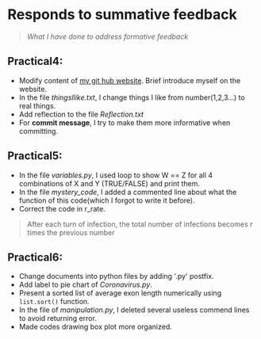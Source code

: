 # Responds to summative feedback

> _What I have done to address formative feedback_

## Practical4:
- Modify content of [my git hub website](Cai-Bee.github.io). Brief introduce myself on the website.
- In the file _thingsIlike.txt_, I change things I like from number(1,2,3...) to real things.
- Add reflection to the file _Reflection.txt_
- For **commit message**, I try to make them more informative when committing.

## Practical5:
- In the file _variables.py_, I used loop to show W == Z for all 4 combinations of X and Y (TRUE/FALSE) and print them.
- In the file _mystery_code_, I added a commented line about what the function of this code(which I forgot to write it before).
- Correct the code in r_rate.
> After each turn of infection, the total number of infections becomes r times the previous number

## Practical6:
- Change documents into python files by adding '.py' postfix.
- Add label to pie chart of _Coronavirus.py_.
- Present a sorted list of average exon length numerically using `list.sort()` function.
- In the file of _manipulation.py_, I deleted several useless commend lines to avoid returning error.
- Made codes drawing box plot more organized.
